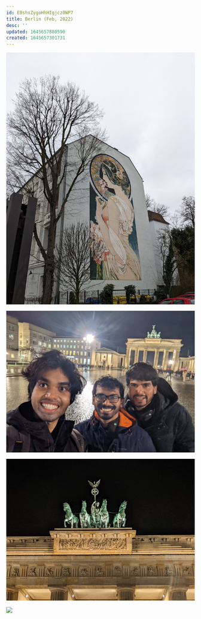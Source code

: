 ```yaml
---
id: E8shxZygoHhHIgjcz0WP7
title: Berlin (Feb, 2022)
desc: ''
updated: 1645657880590
created: 1645657301731
---
```




![](/assets/images/berlin/PXL_20220220_101442248.jpg)

![](/assets/images/berlin/PXL_20220220_171913917.jpg)

![](/assets/images/berlin/PXL_20220220_172526993.jpg)

![](/assets/images/berlin/PXL_20220219_204557489.MP.jpg)
